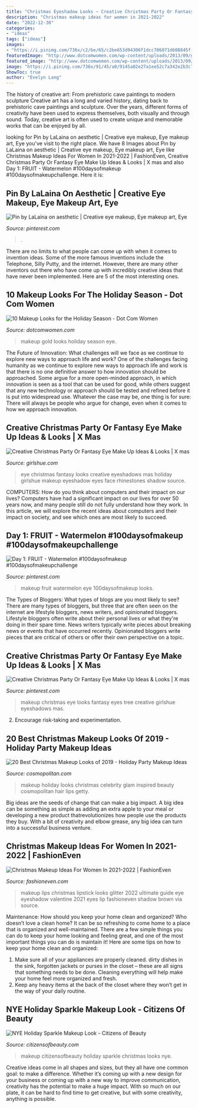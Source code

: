 ```yaml
---
title: "Christmas Eyeshadow Looks ~ Creative Christmas Party Or Fantasy Eye Make Up Ideas &amp; Looks"
description: "Christmas makeup ideas for women in 2021-2022"
date: "2022-12-30"
categories:
- "ideas"
tags: ["ideas"]
images:
- "https://i.pinimg.com/736x/c2/be/65/c2be653d94306f1dcc706071d608845f--christmas-makes-christmas-time.jpg"
featuredImage: "http://www.dotcomwomen.com/wp-content/uploads/2013/09/gold-and-red-party-makeup.jpg"
featured_image: "http://www.dotcomwomen.com/wp-content/uploads/2013/09/gold-and-red-party-makeup.jpg"
image: "https://i.pinimg.com/736x/91/45/a0/9145a02e27a1ee52c7a342e2b3c7a5fc.jpg"
ShowToc: true
author: "Evelyn Lang"
---
```



The history of creative art: From prehistoric cave paintings to modern sculpture
Creative art has a long and varied history, dating back to prehistoric cave paintings and sculpture. Over the years, different forms of creativity have been used to express themselves, both visually and through sound. Today, creative art is often used to create unique and memorable works that can be enjoyed by all.

	

		
looking for Pin by LaLaina on aesthetic | Creative eye makeup, Eye makeup art, Eye you've visit to the right place. We have 8 Images about Pin by LaLaina on aesthetic | Creative eye makeup, Eye makeup art, Eye like Christmas Makeup Ideas For Women In 2021-2022 | FashionEven, Creative Christmas Party Or Fantasy Eye Make Up Ideas &amp; Looks | X mas and also Day 1: FRUIT - Watermelon #100daysofmakeup #100daysofmakeupchallenge. Here it is:
		
    
## Pin By LaLaina On Aesthetic | Creative Eye Makeup, Eye Makeup Art, Eye

<img loading=lazy src="https://i.pinimg.com/736x/91/45/a0/9145a02e27a1ee52c7a342e2b3c7a5fc.jpg" onerror="this.onerror=null;this.src='https://tse4.mm.bing.net/th?id=OIP.Eoc6gJiaBI0RwxQDZbaM5wHaHa&amp;pid=15.1';" alt="Pin by LaLaina on aesthetic | Creative eye makeup, Eye makeup art, Eye">

_Source: pinterest.com_

>. 

	

There are no limits to what people can come up with when it comes to invention ideas. Some of the more famous inventions include the Telephone, Silly Putty, and the internet. However, there are many other inventors out there who have come up with incredibly creative ideas that have never been implemented. Here are 5 of the most interesting ones.

    
## 10 Makeup Looks For The Holiday Season - Dot Com Women

<img loading=lazy src="http://www.dotcomwomen.com/wp-content/uploads/2013/09/gold-and-red-party-makeup.jpg" onerror="this.onerror=null;this.src='https://tse4.mm.bing.net/th?id=OIP.mKqIkTCmmocfNTB5fIzFtQHaKU&amp;pid=15.1';" alt="10 Makeup Looks for the Holiday Season - Dot Com Women">

_Source: dotcomwomen.com_

>makeup gold looks holiday season eye. 

	

The Future of Innovation: What challenges will we face as we continue to explore new ways to approach life and work?
One of the challenges facing humanity as we continue to explore new ways to approach life and work is that there is no one definitive answer to how innovation should be approached. Some argue for a more open-minded approach, in which innovation is seen as a tool that can be used for good, while others suggest that any new technology or approach should be tested and refined before it is put into widespread use. Whatever the case may be, one thing is for sure: There will always be people who argue for change, even when it comes to how we approach innovation.

    
## Creative Christmas Party Or Fantasy Eye Make Up Ideas &amp; Looks | X Mas

<img loading=lazy src="https://www.girlshue.com/wp-content/uploads/2016/07/unnamed-file-5776.jpg" onerror="this.onerror=null;this.src='https://tse4.mm.bing.net/th?id=OIP.XgfKuPIYRXsFADQ9jt5B_wHaFs&amp;pid=15.1';" alt="Creative Christmas Party Or Fantasy Eye Make Up Ideas &amp; Looks | X mas">

_Source: girlshue.com_

>eye christmas fantasy looks creative eyeshadows mas holiday girlshue makeup eyeshadow eyes face rhinestones shadow source. 

	

COMPUTERS: How do you think about computers and their impact on our lives?
Computers have had a significant impact on our lives for over 50 years now, and many people still do not fully understand how they work. In this article, we will explore the recent ideas about computers and their impact on society, and see which ones are most likely to succeed.

    
## Day 1: FRUIT - Watermelon #100daysofmakeup #100daysofmakeupchallenge

<img loading=lazy src="https://i.pinimg.com/736x/56/3c/b5/563cb5df8c59175124ad7b0922735d92.jpg" onerror="this.onerror=null;this.src='https://tse2.mm.bing.net/th?id=OIP.Ou9BXGHEEQPFlkdL2nHzDAHaHZ&amp;pid=15.1';" alt="Day 1: FRUIT - Watermelon #100daysofmakeup #100daysofmakeupchallenge">

_Source: pinterest.com_

>makeup fruit watermelon eye 100daysofmakeup looks. 

	

The Types of Bloggers: What types of blogs are you most likely to see?
There are many types of bloggers, but three that are often seen on the internet are lifestyle bloggers, news writers, and opinionated bloggers. Lifestyle bloggers often write about their personal lives or what they're doing in their spare time. News writers typically write pieces about breaking news or events that have occurred recently. Opinionated bloggers write pieces that are critical of others or offer their own perspective on a topic.

    
## Creative Christmas Party Or Fantasy Eye Make Up Ideas &amp; Looks | X Mas

<img loading=lazy src="https://i.pinimg.com/736x/c2/be/65/c2be653d94306f1dcc706071d608845f--christmas-makes-christmas-time.jpg" onerror="this.onerror=null;this.src='https://tse4.mm.bing.net/th?id=OIP.V1I2pMK8moCkC3J4w_pbmwHaGW&amp;pid=15.1';" alt="Creative Christmas Party Or Fantasy Eye Make Up Ideas &amp; Looks | X mas">

_Source: pinterest.com_

>makeup christmas eye looks fantasy eyes tree creative girlshue eyeshadows mas. 

	

2. Encourage risk-taking and experimentation.

    
## 20 Best Christmas Makeup Looks Of 2019 - Holiday Party Makeup Ideas

<img loading=lazy src="https://hips.hearstapps.com/hmg-prod.s3.amazonaws.com/images/cassie-1479759692.jpg?crop=1xw:1xh;center,top&amp;resize=480:*" onerror="this.onerror=null;this.src='https://tse4.mm.bing.net/th?id=OIP.hMsxDCIwMlTeU6_s-LkLUQHaLH&amp;pid=15.1';" alt="20 Best Christmas Makeup Looks of 2019 - Holiday Party Makeup Ideas">

_Source: cosmopolitan.com_

>makeup holiday looks christmas celebrity glam inspired beauty cosmopolitan hair lips getty. 

	

Big ideas are the seeds of change that can make a big impact. A big idea can be something as simple as adding an extra apple to your meal or developing a new product thatrevolutionizes how people use the products they buy. With a bit of creativity and elbow grease, any big idea can turn into a successful business venture.

    
## Christmas Makeup Ideas For Women In 2021-2022 | FashionEven

<img loading=lazy src="http://www.fashioneven.com/wp-content/uploads/2016/11/Beautiful-christmas-makeup-looks-4.jpg" onerror="this.onerror=null;this.src='https://tse3.mm.bing.net/th?id=OIP.iQBDOISdGokq1YdT2LHFtwHaLH&amp;pid=15.1';" alt="Christmas Makeup Ideas For Women In 2021-2022 | FashionEven">

_Source: fashioneven.com_

>makeup lips christmas lipstick looks glitter 2022 ultimate guide eye eyeshadow valentine 2021 eyes lip fashioneven shadow brown via source. 

	

Maintenance: How should you keep your home clean and organized?
Who doesn’t love a clean home? It can be so refreshing to come home to a place that is organized and well-maintained. There are a few simple things you can do to keep your home looking and feeling great, and one of the most important things you can do is maintain it! Here are some tips on how to keep your home clean and organized: 
1. Make sure all of your appliances are properly cleaned. dirty dishes in the sink, forgotten jackets or purses in the closet – these are all signs that something needs to be done. Cleaning everything will help make your home feel more organized and fresh. 
2. Keep any heavy items at the back of the closet where they won’t get in the way of your daily routine.

    
## NYE Holiday Sparkle Makeup Look - Citizens Of Beauty

<img loading=lazy src="https://citizensofbeauty.com/wp-content/uploads/2014/12/sparkle-christmas-makeup-look.jpg" onerror="this.onerror=null;this.src='https://tse2.mm.bing.net/th?id=OIP.4TN4GlPQBkGdC2yTiK7FDQHaHa&amp;pid=15.1';" alt="NYE Holiday Sparkle Makeup Look - Citizens of Beauty">

_Source: citizensofbeauty.com_

>makeup citizensofbeauty holiday sparkle christmas looks nye. 

	

Creative ideas come in all shapes and sizes, but they all have one common goal: to make a difference. Whether it’s coming up with a new design for your business or coming up with a new way to improve communication, creativity has the potential to make a huge impact. With so much on our plate, it can be hard to find time to get creative, but with some creativity, anything is possible.

